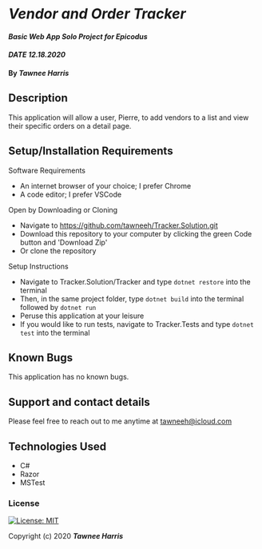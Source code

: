 # _Vendor and Order Tracker_

#### _Basic Web App Solo Project for Epicodus_ 
#### _DATE 12.18.2020_

#### By _**Tawnee Harris**_

## Description

This application will allow a user, Pierre, to add vendors to a list and view their specific orders on a detail page. 

## Setup/Installation Requirements

Software Requirements
* An internet browser of your choice; I prefer Chrome
* A code editor; I prefer VSCode

Open by Downloading or Cloning
* Navigate to <https://github.com/tawneeh/Tracker.Solution.git>
* Download this repository to your computer by clicking the green Code button and 'Download Zip'
* Or clone the repository

Setup Instructions
* Navigate to Tracker.Solution/Tracker and type `dotnet restore` into the terminal
* Then, in the same project folder, type `dotnet build` into the terminal followed by `dotnet run`
* Peruse this application at your leisure 
* If you would like to run tests, navigate to Tracker.Tests and type `dotnet test` into the terminal

## Known Bugs

This application has no known bugs. 

## Support and contact details

Please feel free to reach out to me anytime at <tawneeh@icloud.com>

## Technologies Used

* C#
* Razor
* MSTest

### License

[![License: MIT](https://img.shields.io/badge/License-MIT-yellow.svg)](https://opensource.org/licenses/MIT)

Copyright (c) 2020 **_Tawnee Harris_**